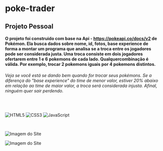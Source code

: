 # poke-trader

## Projeto Pessoal

#### O projeto foi construido com base na Api - https://pokeapi.co/docs/v2 de Pokémon. Ela busca dados sobre nome, id, fotos, base experience de forma a montar um programa que analisa se a troca entre os jogadores pode ser considerada justa. Uma troca consiste em dois jogadores ofertarem entre 1 e 6 pokemons de cada lado. Qualquercombinação é válida. Por exemplo, trocar 2 pokemons iguais por 4 pokemons distintos.

###### Veja se você está se dando bem quando for trocar seus pokémons. Se a diferença do "base experience" do time de menor valor, estiver 20% abaixo em relação ao time de maior valor, a troca será considerada injusta. Afinal, ninguém quer sair perdendo.

</br>

![HTML5](https://img.shields.io/badge/html5-%23E34F26.svg?style=for-the-badge&logo=html5&logoColor=white) ![CSS3](https://img.shields.io/badge/css3-%231572B6.svg?style=for-the-badge&logo=css3&logoColor=white) ![JavaScript](https://img.shields.io/badge/javascript-%23323330.svg?style=for-the-badge&logo=javascript&logoColor=%23F7DF1E)

</br>


![Imagem do Site](https://images2.imgbox.com/5a/61/cWMhb6Ti_o.jpg)


![Imagem do Site](https://images2.imgbox.com/f2/d7/NLqE41rs_o.jpg)
